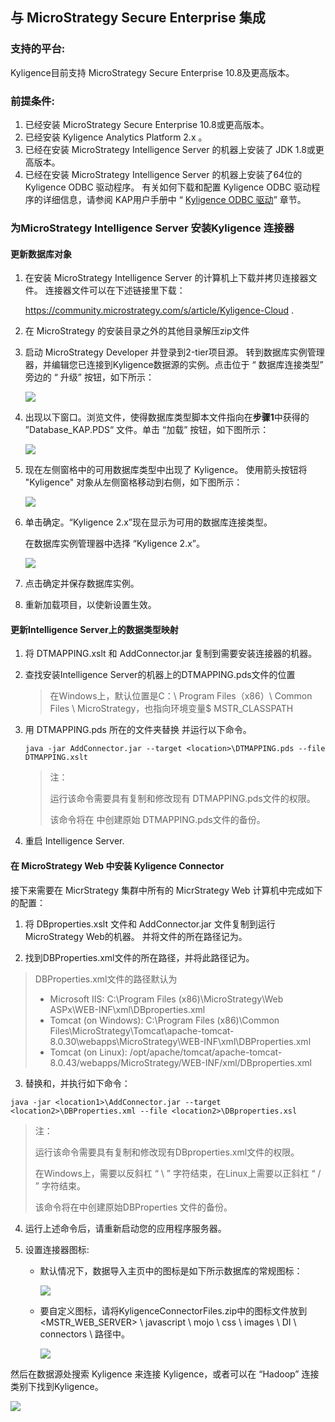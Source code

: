 ## 与 MicroStrategy Secure Enterprise 集成

### 支持的平台:

Kyligence目前支持 MicroStrategy Secure Enterprise 10.8及更高版本。

### 前提条件:

1. 已经安装 MicroStrategy Secure Enterprise 10.8或更高版本。
2. 已经安装 Kyligence Analytics Platform 2.x 。
3. 已经在安装 MicroStrategy Intelligence Server 的机器上安装了 JDK 1.8或更高版本。
4. 已经在安装 MicroStrategy Intelligence Server 的机器上安装了64位的 Kyligence ODBC 驱动程序。 有关如何下载和配置 Kyligence ODBC 驱动程序的详细信息，请参阅 KAP用户手册中 “ [Kyligence ODBC 驱动](http://docs.kyligence.io/books/v2.5/zh-cn/driver/kyligence_odbc.cn.html)” 章节。


### 为MicroStrategy Intelligence Server 安装Kyligence 连接器 

#### 更新数据库对象

1. 在安装 MicroStrategy Intelligence Server 的计算机上下载并拷贝连接器文件。 连接器文件可以在下述链接里下载：

   https://community.microstrategy.com/s/article/Kyligence-Cloud .

2. 在 MicroStrategy 的安装目录之外的其他目录解压zip文件

3. 启动 MicroStrategy Developer 并登录到2-tier项目源。 转到数据库实例管理器，并编辑您已连接到Kyligence数据源的实例。点击位于 “ 数据库连接类型” 旁边的 “ 升级” 按钮，如下所示：

   ![](images/microstrategy_10_8/database_instances.png)

4. 出现以下窗口。浏览文件，使得数据库类型脚本文件指向在**步骤1**中获得的 ”Database_KAP.PDS“ 文件。单击 “加载” 按钮，如下图所示：

   ![](images/microstrategy_10_8/load.png)

5. 现在左侧窗格中的可用数据库类型中出现了 Kyligence。 使用箭头按钮将 "Kyligence" 对象从左侧窗格移动到右侧，如下图所示：

   ![](images/microstrategy_10_8/add_database.png)

6. 单击确定。“Kyligence 2.x”现在显示为可用的数据库连接类型。 

   在数据库实例管理器中选择 “Kyligence 2.x”。

   ![](images/microstrategy_10_8/select_kyligence.png)

7. 点击确定并保存数据库实例。

8. 重新加载项目，以使新设置生效。



#### 更新Intelligence Server上的数据类型映射

1. 将 DTMAPPING.xslt 和 AddConnector.jar 复制到需要安装连接器的机器。

2. 查找安装Intelligence Server的机器上的DTMAPPING.pds文件的位置

   > 在Windows上，默认位置是C：\ Program Files（x86）\ Common Files \ MicroStrategy，也指向环境变量$ MSTR_CLASSPATH


3. 用 DTMAPPING.pds 所在的文件夹替换 <location> 并运行以下命令。

   ```
   java -jar AddConnector.jar --target <location>\DTMAPPING.pds --file DTMAPPING.xslt
   ```

   > 注：
   >
   > 运行该命令需要具有复制和修改现有 DTMAPPING.pds文件的权限。
   >
   > 该命令将在 <location> 中创建原始 DTMAPPING.pds文件的备份。
   >


4. 重启 Intelligence Server.


#### 在 MicroStrategy Web 中安装 Kyligence Connector

接下来需要在 MicrStrategy 集群中所有的 MicrStrategy Web 计算机中完成如下的配置：

1. 将 DBproperties.xslt 文件和 AddConnector.jar 文件复制到运行MicroStrategy Web的机器。 并将文件的所在路径记为<location1>。

2. 找到DBProperties.xml文件的所在路径，并将此路径记为<location2>。

  > DBProperties.xml文件的路径默认为
  >
  > * Microsoft IIS: C:\Program Files (x86)\MicroStrategy\Web ASPx\WEB-INF\xml\DBproperties.xml
  > * Tomcat (on Windows): C:\Program Files (x86)\Common Files\MicroStrategy\Tomcat\apache-tomcat-8.0.30\webapps\MicroStrategy\WEB-INF\xml\DBProperties.xml
  > * Tomcat (on Linux): /opt/apache/tomcat/apache-tomcat-8.0.43/webapps/MicroStrategy/WEB-INF/xml/DBproperties.xml
  >

3. 替换<location1>和<location2>，并执行如下命令：

  ```
  java -jar <location1>\AddConnector.jar --target <location2>\DBProperties.xml --file <location2>\DBproperties.xsl
  ```

  > 注：
  >
  > 运行该命令需要具有复制和修改现有DBproperties.xml文件的权限。
  >
  > 在Windows上，<location>需要以反斜杠 “ \ ” 字符结束，在Linux上需要以正斜杠 “ / ” 字符结束。
  >
  > 该命令将在<location2>中创建原始DBProperties 文件的备份。

4. 运行上述命令后，请重新启动您的应用程序服务器。

5. 设置连接器图标:

   * 默认情况下，数据导入主页中的图标是如下所示数据库的常规图标：

     ![](images/microstrategy_10_8/default_icon.png)

   * 要自定义图标，请将KyligenceConnectorFiles.zip中的图标文件放到<MSTR_WEB_SERVER> \ javascript \ mojo \ css \ images \ DI \ connectors \ 路径中。

     ![](images/microstrategy_10_8/ky_icon.png)




然后在数据源处搜索 Kyligence 来连接 Kyligence，或者可以在 “Hadoop” 连接类别下找到Kyligence。

 ![](images/microstrategy_10_8/datasource_ky.png)



